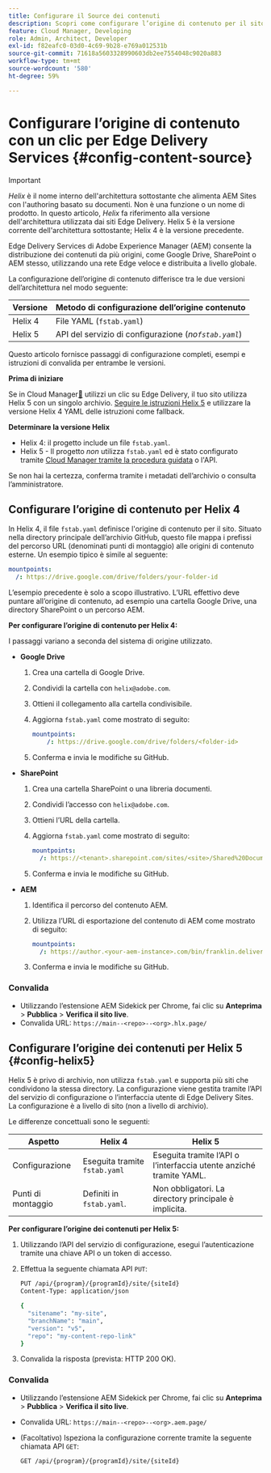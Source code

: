 ```yaml
---
title: Configurare il Source dei contenuti
description: Scopri come configurare l’origine di contenuto per il sito Edge Delivery. Utilizza "fstab.yaml" con l’architettura Helix 4, oppure utilizza la procedura guidata in Cloud Manager (o l’API del servizio di configurazione) con l’architettura Helix 5.
feature: Cloud Manager, Developing
role: Admin, Architect, Developer
exl-id: f82eafc0-03d0-4c69-9b28-e769a012531b
source-git-commit: 71618a5603328990603db2ee7554048c9020a883
workflow-type: tm+mt
source-wordcount: '580'
ht-degree: 59%

---
```


# Configurare l’origine di contenuto con un clic per Edge Delivery Services {#config-content-source}

>[!IMPORTANT]
>
>*Helix* è il nome interno dell&#39;architettura sottostante che alimenta AEM Sites con l&#39;authoring basato su documenti. Non è una funzione o un nome di prodotto. In questo articolo, *Helix* fa riferimento alla versione dell&#39;architettura utilizzata dai siti Edge Delivery. Helix 5 è la versione corrente dell&#39;architettura sottostante; Helix 4 è la versione precedente.

Edge Delivery Services di Adobe Experience Manager (AEM) consente la distribuzione dei contenuti da più origini, come Google Drive, SharePoint o AEM stesso, utilizzando una rete Edge veloce e distribuita a livello globale.

La configurazione dell’origine di contenuto differisce tra le due versioni dell’architettura nel modo seguente:

| Versione | Metodo di configurazione dell’origine contenuto |
| --- | --- |
| Helix 4 | File YAML (`fstab.yaml`) |
| Helix 5 | API del servizio di configurazione (*no`fstab.yaml`*) |

Questo articolo fornisce passaggi di configurazione completi, esempi e istruzioni di convalida per entrambe le versioni.

**Prima di iniziare**

Se in Cloud Manager[&#128279;](/help/implementing/cloud-manager/edge-delivery/create-edge-delivery-site.md##one-click-edge-delivery-site) utilizzi un clic su Edge Delivery, il tuo sito utilizza Helix 5 con un singolo archivio. [Seguire le istruzioni Helix 5](#config-helix5) e utilizzare la versione Helix 4 YAML delle istruzioni come fallback.

**Determinare la versione Helix**

* Helix 4: il progetto include un file `fstab.yaml`.
* Helix 5 - Il progetto *non* utilizza `fstab.yaml` ed è stato configurato tramite [Cloud Manager tramite la procedura guidata](/help/implementing/cloud-manager/edge-delivery/add-edge-delivery-site.md) o l&#39;API.

Se non hai la certezza, conferma tramite i metadati dell’archivio o consulta l’amministratore.

## Configurare l’origine di contenuto per Helix 4

In Helix 4, il file `fstab.yaml` definisce l&#39;origine di contenuto per il sito. Situato nella directory principale dell’archivio GitHub, questo file mappa i prefissi del percorso URL (denominati punti di montaggio) alle origini di contenuto esterne. Un esempio tipico è simile al seguente:

```yaml
mountpoints:
  /: https://drive.google.com/drive/folders/your-folder-id
```

L’esempio precedente è solo a scopo illustrativo. L’URL effettivo deve puntare all’origine di contenuto, ad esempio una cartella Google Drive, una directory SharePoint o un percorso AEM.

**Per configurare l’origine di contenuto per Helix 4:**

I passaggi variano a seconda del sistema di origine utilizzato.

* **Google Drive**

   1. Crea una cartella di Google Drive.
   1. Condividi la cartella con `helix@adobe.com`.
   1. Ottieni il collegamento alla cartella condivisibile.
   1. Aggiorna `fstab.yaml` come mostrato di seguito:

      ```yaml
      mountpoints: 
          /: https://drive.google.com/drive/folders/<folder-id>
      ```

   1. Conferma e invia le modifiche su GitHub.

* **SharePoint**

   1. Crea una cartella SharePoint o una libreria documenti.
   1. Condividi l’accesso con `helix@adobe.com`.
   1. Ottieni l’URL della cartella.
   1. Aggiorna `fstab.yaml` come mostrato di seguito:

      ```yaml
      mountpoints:
        /: https://<tenant>.sharepoint.com/sites/<site>/Shared%20Documents/<folder>
      ```

   1. Conferma e invia le modifiche su GitHub.

* **AEM**

   1. Identifica il percorso del contenuto AEM.
   1. Utilizza l’URL di esportazione del contenuto di AEM come mostrato di seguito:

      ```yaml
      mountpoints:
        /: https://author.<your-aem-instance>.com/bin/franklin.delivery/<org>/<repo>/main
      ```

   1. Conferma e invia le modifiche su GitHub.

### Convalida

* Utilizzando l’estensione AEM Sidekick per Chrome, fai clic su **Anteprima** > **Pubblica** > **Verifica il sito live**.
* Convalida URL: `https://main--<repo>--<org>.hlx.page/`

## Configurare l’origine dei contenuti per Helix 5 {#config-helix5}

Helix 5 è privo di archivio, non utilizza `fstab.yaml` e supporta più siti che condividono la stessa directory. La configurazione viene gestita tramite l’API del servizio di configurazione o l’interfaccia utente di Edge Delivery Sites. La configurazione è a livello di sito (non a livello di archivio).

Le differenze concettuali sono le seguenti:

| Aspetto | Helix 4 | Helix 5 |
| --- | --- | --- |
| Configurazione | Eseguita tramite `fstab.yaml` | Eseguita tramite l’API o l’interfaccia utente anziché tramite YAML. |
| Punti di montaggio | Definiti in `fstab.yaml`. | Non obbligatori. La directory principale è implicita. |

**Per configurare l’origine dei contenuti per Helix 5:**

1. Utilizzando l’API del servizio di configurazione, esegui l’autenticazione tramite una chiave API o un token di accesso.
1. Effettua la seguente chiamata API `PUT`:

   ```bash {.line-numbering}
   PUT /api/{program}/{programId}/site/{siteId}
   Content-Type: application/json
   
   {
     "sitename": "my-site",
     "branchName": "main",
     "version": "v5",
     "repo": "my-content-repo-link"
   }
   ```

1. Convalida la risposta (prevista: HTTP 200 OK).

### Convalida

* Utilizzando l’estensione AEM Sidekick per Chrome, fai clic su **Anteprima** > **Pubblica** > **Verifica il sito live**.
* Convalida URL: `https://main--<repo>--<org>.aem.page/`
* (Facoltativo) Ispeziona la configurazione corrente tramite la seguente chiamata API `GET`:

  ```bash
  GET /api/{program}/{programId}/site/{siteId}
  ```
